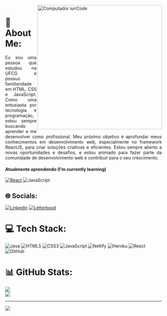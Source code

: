 <img src="https://raw.githubusercontent.com/MicaelliMedeiros/micaellimedeiros/master/image/computer-illustration.png" min-width="400px" max-width="400px" width="400px" align="right" alt="Computador iuriCode">

[React.js]: https://img.shields.io/badge/React-20232A?style=for-the-badge&logo=react&logoColor=61DAFB
[React-url]: https://reactjs.org/

# 💫 About Me:
<p align="justify" > 
Eu sou uma pessoa que estudou na UFCG e possuo familiaridade em HTML, CSS e JavaScript. Como uma entusiasta por tecnologia e programação, estou sempre buscando aprender e me desenvolver como profissional. Meu próximo objetivo é aprofundar meus conhecimentos em desenvolvimento web, especialmente no framework ReactJS, para criar soluções criativas e eficientes. Estou sempre aberto a novas oportunidades e desafios, e estou animado para fazer parte da comunidade de desenvolvimento web e contribuir para o seu crescimento.
</p>


#### Atualmente aprendendo (I’m currently learning)
[![React][React.js]][React-url]
![JavaScript](https://img.shields.io/static/v1?style=for-the-badge&message=JavaScript&color=222222&logo=JavaScript&logoColor=F7DF1E&label=)



## 🌐 Socials:
[![LinkedIn](https://img.shields.io/badge/LinkedIn-0077B5?style=for-the-badge&logo=linkedin&logoColor=white)](https://linkedin.com/in/https://www.linkedin.com/in/andre-filipe-queiroz999/) 
[![Letterboxd](https://img.shields.io/static/v1?style=for-the-badge&message=Letterboxd&color=222222&logo=Letterboxd&logoColor=00D735&label=)](https://letterboxd.com/andrefq99/)

# 💻 Tech Stack:
![Java](https://img.shields.io/badge/java-%23ED8B00.svg?style=for-the-badge&logo=java&logoColor=white) ![HTML5](https://img.shields.io/badge/html5-%23E34F26.svg?style=for-the-badge&logo=html5&logoColor=white) ![CSS3](https://img.shields.io/badge/css3-%231572B6.svg?style=for-the-badge&logo=css3&logoColor=white) ![JavaScript](https://img.shields.io/badge/javascript-%23323330.svg?style=for-the-badge&logo=javascript&logoColor=%23F7DF1E) ![Netlify](https://img.shields.io/badge/netlify-%23000000.svg?style=for-the-badge&logo=netlify&logoColor=#00C7B7) ![Heroku](https://img.shields.io/badge/heroku-%23430098.svg?style=for-the-badge&logo=heroku&logoColor=white) ![React](https://img.shields.io/badge/react-%2320232a.svg?style=for-the-badge&logo=react&logoColor=%2361DAFB)
![GitHub](https://img.shields.io/static/v1?style=for-the-badge&message=GitHub&color=181717&logo=GitHub&logoColor=FFFFFF&label=)

# 📊 GitHub Stats:
![](https://github-readme-stats.vercel.app/api?username=andrefqms&theme=highcontrast&hide_border=false&include_all_commits=true&count_private=false)<br/>
![](https://github-readme-stats.vercel.app/api/top-langs/?username=andrefqms&theme=highcontrast&hide_border=false&include_all_commits=true&count_private=false&layout=compact)

---
[![](https://visitcount.itsvg.in/api?id=andrefqms&icon=5&color=4)](https://visitcount.itsvg.in)

<!-- Proudly created with GPRM ( https://gprm.itsvg.in ) -->
